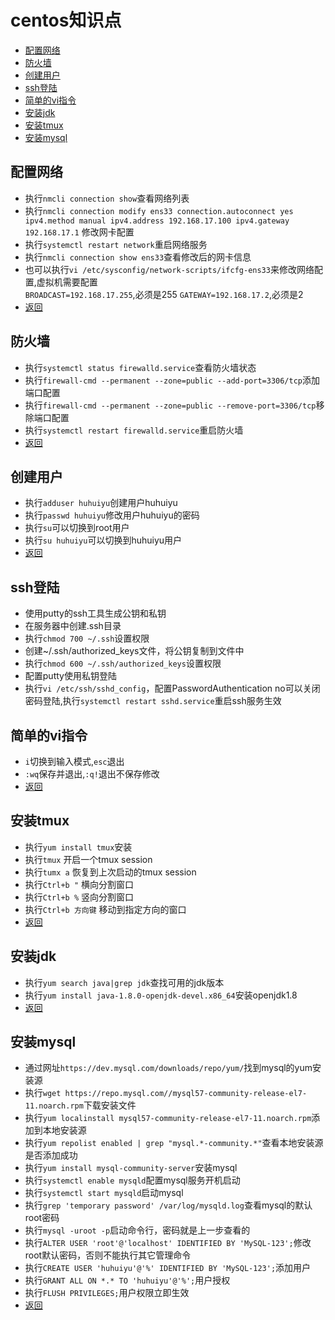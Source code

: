 # centos知识点 
- [配置网络](#配置网络)  
- [防火墙](#防火墙)  
- [创建用户](#创建用户)  
- [ssh登陆](#ssh登陆)  
- [简单的vi指令](#简单的vi指令)  
- [安装jdk](#安装jdk)  
- [安装tmux](#安装tmux)  
- [安装mysql](#安装mysql)  

## 配置网络   
- 执行`nmcli connection show`查看网络列表
- 执行`nmcli connection modify ens33 connection.autoconnect yes ipv4.method manual ipv4.address 192.168.17.100 ipv4.gateway 192.168.17.1` 修改网卡配置
- 执行`systemctl restart network`重启网络服务
- 执行`nmcli connection show ens33`查看修改后的网卡信息
- 也可以执行`vi /etc/sysconfig/network-scripts/ifcfg-ens33`来修改网络配置,虚拟机需要配置  
   `BROADCAST=192.168.17.255`,必须是255
   `GATEWAY=192.168.17.2`,必须是2
- [返回](#centos知识点)

## 防火墙   
- 执行`systemctl status firewalld.service`查看防火墙状态
- 执行`firewall-cmd --permanent --zone=public --add-port=3306/tcp`添加端口配置
- 执行`firewall-cmd --permanent --zone=public --remove-port=3306/tcp`移除端口配置
- 执行`systemctl restart firewalld.service`重启防火墙
- [返回](#centos知识点)

## 创建用户  
- 执行`adduser huhuiyu`创建用户huhuiyu
- 执行`passwd huhuiyu`修改用户huhuiyu的密码
- 执行`su`可以切换到root用户
- 执行`su huhuiyu`可以切换到huhuiyu用户
- [返回](#centos知识点)

## ssh登陆  
- 使用putty的ssh工具生成公钥和私钥
- 在服务器中创建.ssh目录
- 执行`chmod 700 ~/.ssh`设置权限
- 创建~/.ssh/authorized_keys文件，将公钥复制到文件中
- 执行`chmod 600 ~/.ssh/authorized_keys`设置权限
- 配置putty使用私钥登陆
- 执行`vi /etc/ssh/sshd_config`，配置PasswordAuthentication no可以关闭密码登陆,执行`systemctl restart sshd.service`重启ssh服务生效

## 简单的vi指令 
- `i`切换到输入模式,`esc`退出
- `:wq`保存并退出,`:q!`退出不保存修改
- [返回](#centos知识点)

## 安装tmux  
- 执行`yum install tmux`安装
- 执行`tmux` 开启一个tmux session
- 执行`tumx a` 恢复到上次启动的tmux session
- 执行`Ctrl+b "` 横向分割窗口 
- 执行`Ctrl+b %` 竖向分割窗口
- 执行`Ctrl+b 方向键` 移动到指定方向的窗口
- [返回](#centos知识点)

## 安装jdk  
- 执行`yum search java|grep jdk`查找可用的jdk版本
- 执行`yum install java-1.8.0-openjdk-devel.x86_64`安装openjdk1.8
- [返回](#centos知识点)

## 安装mysql  
- 通过网址`https://dev.mysql.com/downloads/repo/yum/`找到mysql的yum安装源
- 执行`wget https://repo.mysql.com//mysql57-community-release-el7-11.noarch.rpm`下载安装文件
- 执行`yum localinstall mysql57-community-release-el7-11.noarch.rpm`添加到本地安装源
- 执行`yum repolist enabled | grep "mysql.*-community.*"`查看本地安装源是否添加成功
- 执行`yum install mysql-community-server`安装mysql
- 执行`systemctl enable mysqld`配置mysql服务开机启动
- 执行`systemctl start mysqld`启动mysql
- 执行`grep 'temporary password' /var/log/mysqld.log`查看mysql的默认root密码
- 执行`mysql -uroot -p`启动命令行，密码就是上一步查看的
- 执行`ALTER USER 'root'@'localhost' IDENTIFIED BY 'MySQL-123';`修改root默认密码，否则不能执行其它管理命令
- 执行`CREATE USER 'huhuiyu'@'%' IDENTIFIED BY 'MySQL-123';`添加用户
- 执行`GRANT ALL ON *.* TO 'huhuiyu'@'%';`用户授权
- 执行`FLUSH PRIVILEGES;`用户权限立即生效
- [返回](#centos知识点)
